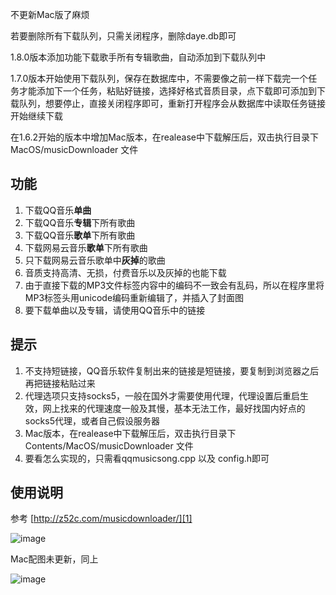 不更新Mac版了麻烦

若要删除所有下载队列，只需关闭程序，删除daye.db即可

1.8.0版本添加功能下载歌手所有专辑歌曲，自动添加到下载队列中

1.7.0版本开始使用下载队列，保存在数据库中，不需要像之前一样下载完一个任务才能添加下一个任务，粘贴好链接，选择好格式音质目录，点下载即可添加到下载队列，想要停止，直接关闭程序即可，重新打开程序会从数据库中读取任务链接开始继续下载

在1.6.2开始的版本中增加Mac版本，在realease中下载解压后，双击执行目录下MacOS/musicDownloader 文件

## 功能 ##
 1. 下载QQ音乐**单曲**
 2. 下载QQ音乐**专辑**下所有歌曲
 3. 下载QQ音乐**歌单**下所有歌曲
 4. 下载网易云音乐**歌单**下所有歌曲
 5. 只下载网易云音乐歌单中**灰掉**的歌曲
 6. 音质支持高清、无损，付费音乐以及灰掉的也能下载
 7. 由于直接下载的MP3文件标签内容中的编码不一致会有乱码，所以在程序里将MP3标签头用unicode编码重新编辑了，并插入了封面图
 8. 要下载单曲以及专辑，请使用QQ音乐中的链接

## 提示 ##
  1. 不支持短链接，QQ音乐软件复制出来的链接是短链接，要复制到浏览器之后再把链接粘贴过来
  2. 代理选项只支持socks5，一般在国外才需要使用代理，代理设置后重启生效，网上找来的代理速度一般及其慢，基本无法工作，最好找国内好点的socks5代理，或者自己假设服务器
  3. Mac版本，在realease中下载解压后，双击执行目录下Contents/MacOS/musicDownloader 文件
  4. 要看怎么实现的，只需看qqmusicsong.cpp 以及 config.h即可

## 使用说明 ##

 参考 [http://z52c.com/musicdownloader/][1]

 ![image](https://o05g5zevc.qnssl.com/e09bcd80-09af-4ce8-b225-ce89f0a388b1/TIM%E5%9B%BE%E7%89%8720180713231527.png?imageMogr2/auto-orient/strip/thumbnail/!1600x1600%3E)
 
 Mac配图未更新，同上

 ![image](https://o05g5zevc.qnssl.com/2e1c3700-4ccb-49ed-9879-02efce9a752f/TIM%E5%9B%BE%E7%89%8720180709202927.png?imageMogr2/auto-orient/strip/thumbnail/!1600x1600%3E)


  [1]: http://z52c.com/musicdownloader/
  
  
